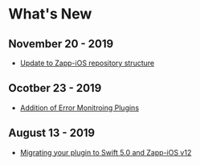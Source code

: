 # What's New

## November 20 - 2019
* [Update to Zapp-iOS repository structure](../whats_new/20191120-update-zapp-ios-repository-structure.md)

## Ocotber 23 - 2019
* [Addition of Error Monitroing Plugins](../error-monitoring/error-monitoring-general.md)

## August 13 - 2019
* [Migrating your plugin to Swift 5.0 and Zapp-iOS v12](/whats_new/20190818-swift-5.0-migration.md)
